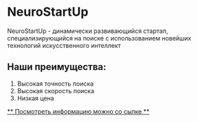 # NeuroStartUp
NeuroStartUp - динамически развивающийся стартап, специализирующийся на поиске с использованием новейших технологий искусственного интеллект

## Наши преимущества:

1. Высокая точность поиска
1. Высокая скорость поиска
1. Низкая цена

[** Посмотреть информацию можно со сылке ** ](https://github.com/Swetlyak2006/NeuroStartUp)
